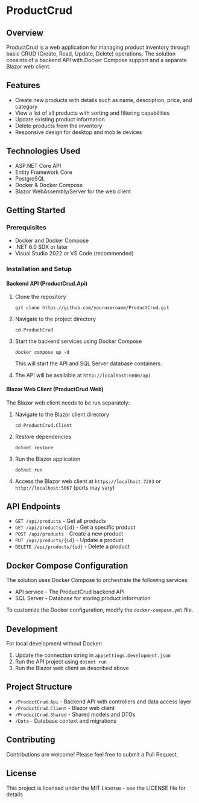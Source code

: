 # ProductCrud

## Overview
ProductCrud is a web application for managing product inventory through basic CRUD (Create, Read, Update, Delete) operations. The solution consists of a backend API with Docker Compose support and a separate Blazor web client.

## Features
- Create new products with details such as name, description, price, and category
- View a list of all products with sorting and filtering capabilities
- Update existing product information
- Delete products from the inventory
- Responsive design for desktop and mobile devices

## Technologies Used
- ASP.NET Core API
- Entity Framework Core
- PostgreSQL
- Docker & Docker Compose
- Blazor WebAssembly/Server for the web client

## Getting Started

### Prerequisites
- Docker and Docker Compose
- .NET 6.0 SDK or later
- Visual Studio 2022 or VS Code (recommended)

### Installation and Setup

#### Backend API (ProductCrud.Api)
1. Clone the repository
   ```
   git clone https://github.com/yourusername/ProductCrud.git
   ```
2. Navigate to the project directory
   ```
   cd ProductCrud
   ```
3. Start the backend services using Docker Compose
   ```
   docker compose up -d
   ```
   This will start the API and SQL Server database containers.

4. The API will be available at `http://localhost:6000/api`

#### Blazor Web Client (ProductCrud.Web)
The Blazor web client needs to be run separately:

1. Navigate to the Blazor client directory
   ```
   cd ProductCrud.Client
   ```
2. Restore dependencies
   ```
   dotnet restore
   ```
3. Run the Blazor application
   ```
   dotnet run
   ```
4. Access the Blazor web client at `https://localhost:7283` or `http://localhost:5067` (ports may vary)

## API Endpoints
- `GET /api/products` - Get all products
- `GET /api/products/{id}` - Get a specific product
- `POST /api/products` - Create a new product
- `PUT /api/products/{id}` - Update a product
- `DELETE /api/products/{id}` - Delete a product

## Docker Compose Configuration
The solution uses Docker Compose to orchestrate the following services:
- API service - The ProductCrud backend API
- SQL Server - Database for storing product information

To customize the Docker configuration, modify the `docker-compose.yml` file.

## Development
For local development without Docker:
1. Update the connection string in `appsettings.Development.json`
2. Run the API project using `dotnet run`
3. Run the Blazor web client as described above

## Project Structure
- `/ProductCrud.Api` - Backend API with controllers and data access layer
- `/ProductCrud.Client` - Blazor web client
- `/ProductCrud.Shared` - Shared models and DTOs
- `/Data` - Database context and migrations

## Contributing
Contributions are welcome! Please feel free to submit a Pull Request.

## License
This project is licensed under the MIT License - see the LICENSE file for details
